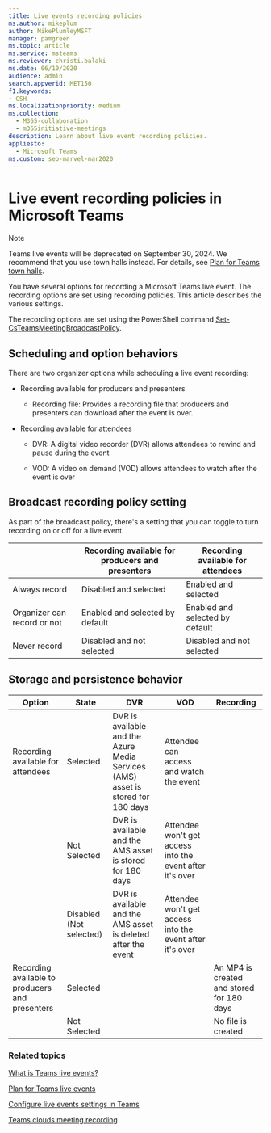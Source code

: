 ```yaml
---
title: Live events recording policies
ms.author: mikeplum
author: MikePlumleyMSFT
manager: pamgreen
ms.topic: article
ms.service: msteams
ms.reviewer: christi.balaki
ms.date: 06/10/2020
audience: admin
search.appverid: MET150
f1.keywords:
- CSH
ms.localizationpriority: medium
ms.collection: 
  - M365-collaboration
  - m365initiative-meetings
description: Learn about live event recording policies.
appliesto: 
  - Microsoft Teams
ms.custom: seo-marvel-mar2020
---
```


# Live event recording policies in Microsoft Teams

> [!NOTE]
> Teams live events will be deprecated on September 30, 2024. We recommend that you use town halls instead. For details, see [Plan for Teams town halls](/microsoftteams/plan-town-halls).

You have several options for recording a Microsoft Teams live event. The recording options are set using recording policies. This article describes the various settings.

The recording options are set using the PowerShell command [Set-CsTeamsMeetingBroadcastPolicy](/powershell/module/skype/set-csteamsmeetingbroadcastpolicy).

## Scheduling and option behaviors

There are two organizer options while scheduling a live event recording:

- Recording available for producers and presenters

  - Recording file: Provides a recording file that producers and presenters can download after the event is over.

- Recording available for attendees

  - DVR: A digital video recorder (DVR) allows attendees to rewind and pause during the event

  - VOD: A video on demand (VOD) allows attendees to watch after the event is over

## Broadcast recording policy setting

As part of the broadcast policy, there's a setting that you can toggle to turn recording on or off for a live event.

| &nbsp;| Recording available for producers and presenters | Recording available for attendees |
| ------------------------------- | ---------------------------------------------------- | ------------------------------------- |
| Always record               | Disabled and selected                                | Enabled and selected         |
| Organizer can record or not | Enabled and selected by default                  | Enabled and selected by default   |
| Never record               | Disabled and not selected                            | Disabled and not selected      |

## Storage and persistence behavior

| Option                                       | State   | DVR                                                   | VOD                                                     | Recording                |
| ------------------------------------------------ | ------------ | --------------------------------------------------------- | ----------------------------------------------------------- | ---------------------------- |
| Recording available for attendees | Selected     | DVR is available and the Azure Media Services (AMS) asset is stored for 180 days | Attendee can access and watch the event                     |                              |
|                                                  | Not Selected | DVR is available and the AMS asset is stored for 180 days | Attendee won't get access into the event after it's over |                              |
||Disabled (Not selected)|DVR is available and the AMS asset is deleted after the event|Attendee won't get access into the event after it's over||
| Recording available to producers and presenters | Selected     |                                                           |                                                             | An MP4 is created and stored for 180 days |
|                                                  | Not Selected |                                                           |                                                             | No file is created           |

### Related topics

[What is Teams live events?](what-are-teams-live-events.md)

[Plan for Teams live events](plan-for-teams-live-events.md)

[Configure live events settings in Teams](configure-teams-live-events.md)

[Teams clouds meeting recording](../meeting-recording.md)
